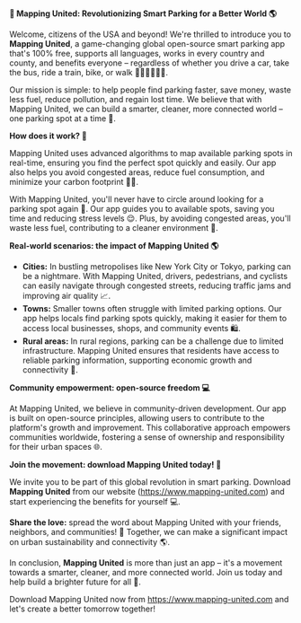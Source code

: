 **🚀 Mapping United: Revolutionizing Smart Parking for a Better World 🌎**

Welcome, citizens of the USA and beyond! We're thrilled to introduce you to **Mapping United**, a game-changing global open-source smart parking app that's 100% free, supports all languages, works in every country and county, and benefits everyone – regardless of whether you drive a car, take the bus, ride a train, bike, or walk 🚗🚌🚂🚴‍♀️👣.

Our mission is simple: to help people find parking faster, save money, waste less fuel, reduce pollution, and regain lost time. We believe that with Mapping United, we can build a smarter, cleaner, more connected world – one parking spot at a time 💪.

**How does it work? 🤔**

Mapping United uses advanced algorithms to map available parking spots in real-time, ensuring you find the perfect spot quickly and easily. Our app also helps you avoid congested areas, reduce fuel consumption, and minimize your carbon footprint 🔴💨.

With Mapping United, you'll never have to circle around looking for a parking spot again 🚗. Our app guides you to available spots, saving you time and reducing stress levels 😌. Plus, by avoiding congested areas, you'll waste less fuel, contributing to a cleaner environment 🌿.

**Real-world scenarios: the impact of Mapping United 🌎**

*   **Cities:** In bustling metropolises like New York City or Tokyo, parking can be a nightmare. With Mapping United, drivers, pedestrians, and cyclists can easily navigate through congested streets, reducing traffic jams and improving air quality 📈.
*   **Towns:** Smaller towns often struggle with limited parking options. Our app helps locals find parking spots quickly, making it easier for them to access local businesses, shops, and community events 🛍️.
*   **Rural areas:** In rural regions, parking can be a challenge due to limited infrastructure. Mapping United ensures that residents have access to reliable parking information, supporting economic growth and connectivity 🚗.

**Community empowerment: open-source freedom 💻**

At Mapping United, we believe in community-driven development. Our app is built on open-source principles, allowing users to contribute to the platform's growth and improvement. This collaborative approach empowers communities worldwide, fostering a sense of ownership and responsibility for their urban spaces 🌐.

**Join the movement: download Mapping United today! 📱**

We invite you to be part of this global revolution in smart parking. Download **Mapping United** from our website (https://www.mapping-united.com) and start experiencing the benefits for yourself 💻.

**Share the love:** spread the word about Mapping United with your friends, neighbors, and communities! 🤝 Together, we can make a significant impact on urban sustainability and connectivity 🌎.

In conclusion, **Mapping United** is more than just an app – it's a movement towards a smarter, cleaner, and more connected world. Join us today and help build a brighter future for all 💫.

Download Mapping United now from https://www.mapping-united.com and let's create a better tomorrow together!